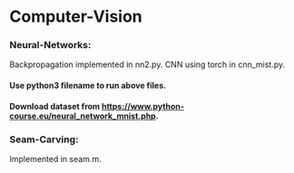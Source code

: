 # Computer-Vision
### Neural-Networks:
Backpropagation implemented in nn2.py.
CNN using torch in cnn_mist.py.

#### Use python3 filename to run above files.
#### Download dataset from https://www.python-course.eu/neural_network_mnist.php.

### Seam-Carving:
Implemented in seam.m.